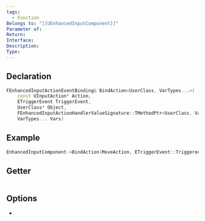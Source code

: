 ```yaml
---
tags:
  - Function
Belongs to: "[[UEnhancedInputComponent]]"
Parameter of: 
Return: 
Interface: 
Description: 
Type:
---
```



## Declaration

```cpp
FEnhancedInputActionEventBinding& BindAction<UserClass, VarTypes...>(
    const UInputAction* Action, 
    ETriggerEvent TriggerEvent, 
    UserClass* Object, 
    FEnhancedInputActionHandlerValueSignature::TMethodPtr<UserClass, VarTypes...> Func, 
    VarTypes... Vars)
```

## Example

```cpp
EnhancedInputComponent->BindAction(MoveAction, ETriggerEvent::Triggered, this, &<Project>PlayerController::Move);
```

## Getter

```cpp
```

## Options
- 